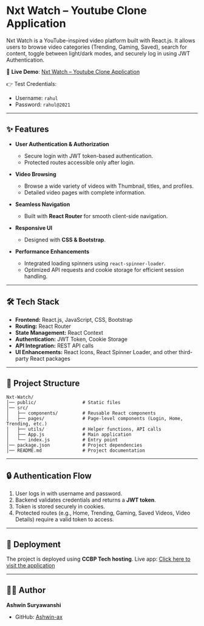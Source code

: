 
# Nxt Watch – Youtube Clone Application

Nxt Watch is a YouTube-inspired video platform built with React.js. It allows users to browse video categories (Trending, Gaming, Saved), search for content, toggle between light/dark modes, and securely log in using JWT Authentication.

🔗 **Live Demo**: [Nxt Watch – Youtube Clone Application](https://ashwinytclone.ccbp.tech/)

👉 Test Credentials:

* Username: `rahul`
* Password: `rahul@2021`

---

## ✨ Features

* **User Authentication & Authorization**

  * Secure login with JWT token-based authentication.
  * Protected routes accessible only after login.

* **Video Browsing**

  * Browse a wide variety of videos with Thumbnail, titles, and profiles.
  * Detailed video pages with complete information.

* **Seamless Navigation**

  * Built with **React Router** for smooth client-side navigation.

* **Responsive UI**

  * Designed with **CSS & Bootstrap**.

* **Performance Enhancements**

  * Integrated loading spinners using `react-spinner-loader`.
  * Optimized API requests and cookie storage for efficient session handling.

---

## 🛠️ Tech Stack

* **Frontend:** React.js, JavaScript, CSS, Bootstrap
* **Routing:** React Router
* **State Management:** React Context
* **Authentication:** JWT Token, Cookie Storage
* **API Integration:** REST API calls
* **UI Enhancements:** React Icons, React Spinner Loader, and other third-party React packages

---



## 📂 Project Structure

```
Nxt-Watch/
│── public/                 # Static files
│── src/
│   ├── components/         # Reusable React components
│   ├── pages/              # Page-level components (Login, Home, Trending, etc.)
│   ├── utils/              # Helper functions, API calls
│   ├── App.js              # Main application
│   └── index.js            # Entry point
│── package.json            # Project dependencies
│── README.md               # Project documentation

```
---

## 🔒 Authentication Flow

1. User logs in with username and password.
2. Backend validates credentials and returns a **JWT token**.
3. Token is stored securely in cookies.
4. Protected routes (e.g., Home, Trending, Gaming, Saved Videos, Video Details) require a valid token to access.

---

## 📌 Deployment

The project is deployed using **CCBP Tech hosting**.
Live app: [Click here to visit the application](https://ashwinytclone.ccbp.tech/)

---

## 👨‍💻 Author

**Ashwin Suryawanshi**

* GitHub: [Ashwin-ax](https://github.com/Ashwin-ax)

